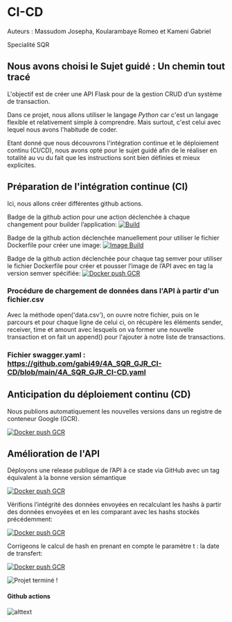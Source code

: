 # CI-CD

Auteurs : 
Massudom Josepha,
Koularambaye Romeo et
Kameni Gabriel

Specialité SQR

## Nous avons choisi le Sujet guidé : Un chemin tout tracé
L'objectif est de créer une API Flask pour de la gestion CRUD d’un système de transaction.

Dans ce projet, nous allons utiliser le langage *Python* car c'est un langage flexible et relativement simple à comprendre. Mais surtout, c'est celui avec lequel nous avons l'habitude de coder. 

Etant donné que nous découvrons l'intégration continue et le déploiement continu (CI/CD), nous avons opté pour le sujet guidé afin de le réaliser en totalité au vu du fait que les instructions sont bien définies et mieux explicites.


## Préparation de l'intégration continue (CI)
Ici, nous allons créer différentes github actions.

Badge de la github action pour une action déclenchée à chaque changement pour builder l’application: [![Build](https://github.com/gabi49/4A_SQR_GJR_CI-CD/actions/workflows/build.yml/badge.svg)](https://github.com/gabi49/4A_SQR_GJR_CI-CD/actions/workflows/build.yml)

Badge de la github action déclenchée manuellement pour utiliser le fichier Dockerfile pour créer une image: [![Image Build](https://github.com/gabi49/4A_SQR_GJR_CI-CD/actions/workflows/build_Docker.yml/badge.svg?branch=main)](https://github.com/gabi49/4A_SQR_GJR_CI-CD/actions/workflows/build_Docker.yml)

Badge  de la github action déclenchée pour chaque tag semver pour utiliser le fichier Dockerfile pour créer et
pousser l’image de l’API avec en tag la version semver spécifiée: [![Docker push GCR](https://github.com/gabi49/4A_SQR_GJR_CI-CD/actions/workflows/Docker_push.yml/badge.svg)](https://github.com/gabi49/4A_SQR_GJR_CI-CD/actions/workflows/Docker_push.yml)


### Procédure de chargement de données dans l'API à partir d'un fichier.csv

Avec la méthode open('data.csv'), on ouvre notre fichier, puis on le parcours et pour chaque ligne de celui ci, on récupère les éléments sender, receiver, time et amount avec lesquels on va former une nouvelle transaction et on fait un append() pour l'ajouter à notre liste de transactions.

### Fichier swagger.yaml : https://github.com/gabi49/4A_SQR_GJR_CI-CD/blob/main/4A_SQR_GJR_CI-CD.yaml

## Anticipation du déploiement continu (CD)

Nous publions  automatiquement les nouvelles versions dans un registre de conteneur Google (GCR).

[![Docker push GCR](https://github.com/gabi49/4A_SQR_GJR_CI-CD/actions/workflows/Docker_push.yml/badge.svg)](https://github.com/gabi49/4A_SQR_GJR_CI-CD/actions/workflows/Docker_push.yml)


## Amélioration de l'API

Déployons une release publique de l’API à ce stade via GitHub avec un tag équivalent à la bonne version sémantique

[![Docker push GCR](https://github.com/gabi49/4A_SQR_GJR_CI-CD/actions/workflows/Docker_push.yml/badge.svg)](https://github.com/gabi49/4A_SQR_GJR_CI-CD/actions/workflows/Docker_push.yml)

Vérifions l’intégrité des données envoyées en recalculant les hashs à partir des données envoyées et en les comparant avec les hashs stockés
précédemment: 

[![Docker push GCR](https://github.com/gabi49/4A_SQR_GJR_CI-CD/actions/workflows/Docker_push.yml/badge.svg)](https://github.com/gabi49/4A_SQR_GJR_CI-CD/actions/workflows/Docker_push.yml)

Corrigeons le calcul de hash en prenant en compte le paramètre t : la date de transfert:

[![Docker push GCR](https://github.com/gabi49/4A_SQR_GJR_CI-CD/actions/workflows/Docker_push.yml/badge.svg)](https://github.com/gabi49/4A_SQR_GJR_CI-CD/actions/workflows/Docker_push.yml)

![Projet terminé !](https://img.shields.io/badge/projet-termin%C3%A9-green.svg)


#### Github actions

![alttext](https://th.bing.com/th/id/OIP.BNlMMtzkKh4G49JGfp83gwHaFj?pid=ImgDet&rs=1)






